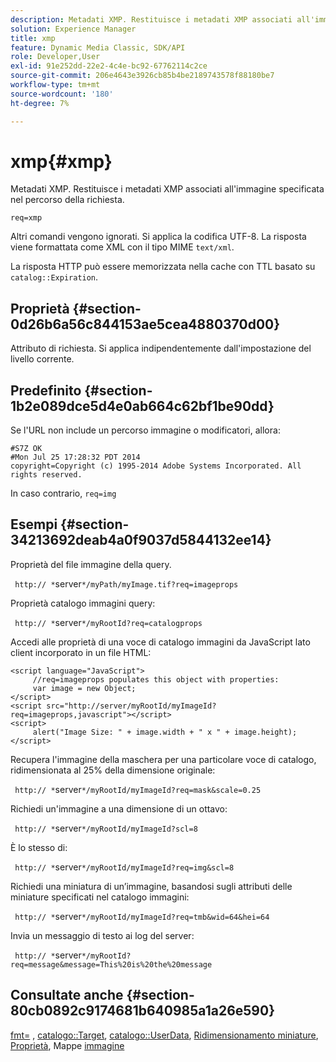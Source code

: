 ```yaml
---
description: Metadati XMP. Restituisce i metadati XMP associati all'immagine specificata nel percorso della richiesta.
solution: Experience Manager
title: xmp
feature: Dynamic Media Classic, SDK/API
role: Developer,User
exl-id: 91e252dd-22e2-4c4e-bc92-67762114c2ce
source-git-commit: 206e4643e3926cb85b4be2189743578f88180be7
workflow-type: tm+mt
source-wordcount: '180'
ht-degree: 7%

---
```


# xmp{#xmp}

Metadati XMP. Restituisce i metadati XMP associati all&#39;immagine specificata nel percorso della richiesta.

`req=xmp`

Altri comandi vengono ignorati. Si applica la codifica UTF-8. La risposta viene formattata come XML con il tipo MIME `text/xml`.

La risposta HTTP può essere memorizzata nella cache con TTL basato su `catalog::Expiration`.

## Proprietà {#section-0d26b6a56c844153ae5cea4880370d00}

Attributo di richiesta. Si applica indipendentemente dall&#39;impostazione del livello corrente.

## Predefinito {#section-1b2e089dce5d4e0ab664c62bf1be90dd}

Se l&#39;URL non include un percorso immagine o modificatori, allora:

```
#S7Z OK 
#Mon Jul 25 17:28:32 PDT 2014 
copyright=Copyright (c) 1995-2014 Adobe Systems Incorporated. All rights reserved.
```

In caso contrario, `req=img`

## Esempi {#section-34213692deab4a0f9037d5844132ee14}

Proprietà del file immagine della query.

` http:// *`server`*/myPath/myImage.tif?req=imageprops`

Proprietà catalogo immagini query:

` http:// *`server`*/myRootId?req=catalogprops`

Accedi alle proprietà di una voce di catalogo immagini da JavaScript lato client incorporato in un file HTML:

```
<script language="JavaScript"> 
     //req=imageprops populates this object with properties: 
     var image = new Object; 
</script> 
<script src="http://server/myRootId/myImageId?req=imageprops,javascript"></script> 
<script> 
     alert("Image Size: " + image.width + " x " + image.height); 
</script>
```

Recupera l&#39;immagine della maschera per una particolare voce di catalogo, ridimensionata al 25% della dimensione originale:

` http:// *`server`*/myRootId/myImageId?req=mask&scale=0.25`

Richiedi un&#39;immagine a una dimensione di un ottavo:

` http:// *`server`*/myRootId/myImageId?scl=8`

È lo stesso di:

` http:// *`server`*/myRootId/myImageId?req=img&scl=8`

Richiedi una miniatura di un’immagine, basandosi sugli attributi delle miniature specificati nel catalogo immagini:

` http:// *`server`*/myRootId/myImageId?req=tmb&wid=64&hei=64`

Invia un messaggio di testo ai log del server:

` http:// *`server`*/myRootId?req=message&message=This%20is%20the%20message`

## Consultate anche {#section-80cb0892c9174681b640985a1a26e590}

[fmt=](../../../../../../is-api/http-ref/image-serving-api-ref/c-http-protocol-reference/c-command-reference/r-is-http-fmt.md#reference-cdf10043423b45ba9fe15157fb3ae37a) ,  [catalogo::Target](/help/aem-is-ir-api/is-api/image-catalog/image-serving-api-ref/c-image-catalog-reference/c-image-svg-data-reference/c-image-data-reference/r-targets-cat.md),  [catalogo::UserData](/help/aem-is-ir-api/is-api/image-catalog/image-serving-api-ref/c-image-catalog-reference/c-image-svg-data-reference/c-image-data-reference/r-userdata-cat.md),  [Ridimensionamento miniature](../../../../../../is-api/http-ref/image-serving-api-ref/c-http-protocol-reference/c-notes-on-server-behavior/r-thumbnail-scaling.md#reference-0f71817f721d4913b34816758d69b07f),  [Proprietà](../../../../../../is-api/http-ref/image-serving-api-ref/c-http-protocol-reference/c-response-data/c-properties/c-properties.md#concept-49c609fd6de942cab422ee412353c9d9), Mappe  [immagine](../../../../../../is-api/http-ref/image-serving-api-ref/c-http-protocol-reference/c-syntax-and-features/r-image-maps.md#reference-ff7d1bac2a064104b0c508a81316fdab)
